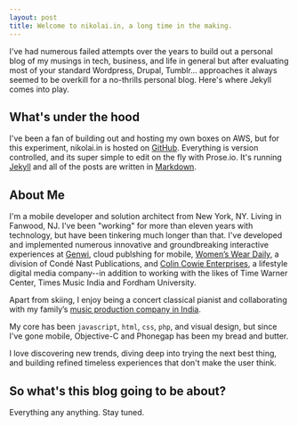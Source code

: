 ```yaml
---
layout: post
title: Welcome to nikolai.in, a long time in the making.
---
```


I've had numerous failed attempts over the years to build out a personal blog of my musings in tech, business, and life in general but after evaluating most of your standard Wordpress, Drupal, Tumblr... approaches it always seemed to be overkill for a no-thrills personal blog. Here's where Jekyll comes into play.

What's under the hood
---------------------
I've been a fan of building out and hosting my own boxes on AWS, but for this experiment, nikolai.in is hosted on [GitHub](http://pages.github.com). Everything is version controlled, and its super simple to edit on the fly with Prose.io. It's running [Jekyll](https://github.com/mojombo/jekyll/) and all of the posts are written in [Markdown](http://daringfireball.net/projects/markdown/).

About Me
--------
I'm a mobile developer and solution architect from New York, NY. Living in Fanwood, NJ. I've been "working" for more than eleven years with technology, but have been tinkering much longer than that. I've developed and implemented numerous innovative and groundbreaking interactive experiences at [Genwi](http://genwi.com), cloud publshing for mobile, [Women’s Wear Daily](http://wwd.com), a division of Condé Nast Publications, and [Colin Cowie Enterprises](http://colincowieweddings.com), a lifestyle digital media company--in addition to working with the likes of Time Warner Center, Times Music India and Fordham University. 

Apart from skiing, I enjoy being a concert classical pianist and collaborating with my family’s [music production company in India](http://www.morescape.com).

My core has been `javascript`, `html`, `css`, `php`, and visual design, but since I've gone mobile, Objective-C and Phonegap has been my bread and butter.

I love discovering new trends, diving deep into trying the next best thing, and building refined timeless experiences that don't make the user think.

So what's this blog going to be about?
--------------------------------------
Everything any anything. Stay tuned.